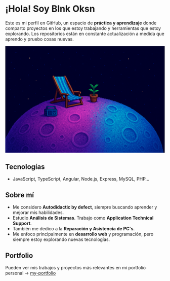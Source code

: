 # ¡Hola! Soy Blnk Oksn 

Este es mi perfil en GitHub, un espacio de **práctica y aprendizaje** donde comparto proyectos en los que estoy trabajando y herramientas que estoy explorando. 
Los repositorios están en constante actualización a medida que aprendo y pruebo cosas nuevas. 

![Banner](assets/banner.png) 

## Tecnologías 
- JavaScript, TypeScript, Angular, Node.js, Express, MySQL, PHP... 

## Sobre mí 
- Me considero **Autodidactic by defect**, siempre buscando aprender y mejorar mis habilidades. 
- Estudio **Análisis de Sistemas**. Trabajo como **Application Technical Support**. 
- También me dedico a la **Reparación y Asistencia de PC's**. 
- Me enfoco principalmente en **desarrollo web** y programación, pero siempre estoy explorando nuevas tecnologías. 

## Portfolio 

Pueden ver mis trabajos y proyectos más relevantes en mi portfolio personal → [my-portfolio](https://my-portfolio-dev-angular.netlify.app/)
